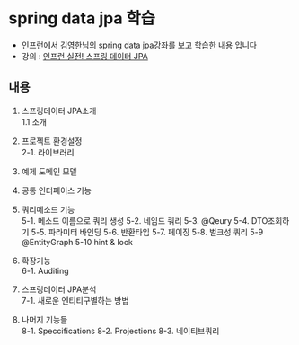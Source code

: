 
spring data jpa 학습
====

* 인프런에서  김영한님의 spring data jpa강좌를 보고 학습한 내용 입니다
* 강의 : [인프런 실전! 스프링 데이터 JPA](https://www.inflearn.com/course/%EC%8A%A4%ED%94%84%EB%A7%81-%EB%8D%B0%EC%9D%B4%ED%84%B0-JPA-%EC%8B%A4%EC%A0%84)

내용
----
1. 스프링데이터 JPA소개  
1.1 소개

2. 프로젝트 환경설정  
2-1. 라이브러리

3. 예제 도메인 모델  

4. 공통 인터페이스 기능  

5. 쿼리메소드 기능  
5-1. 메소드 이름으로 쿼리 생성
5-2. 네임드 쿼리
5-3. @Qeury
5-4. DTO조회하기
5-5. 파라미터 바인딩
5-6. 반환타입
5-7. 페이징
5-8. 벌크성 쿼리
5-9 @EntityGraph
5-10 hint & lock

6. 확장기능  
6-1. Auditing

7. 스프링데이터 JPA분석  
7-1. 새로운 엔티티구별하는 방법

8. 나머지 기능들  
8-1. Speccifications
8-2. Projections
8-3. 네이티브쿼리



